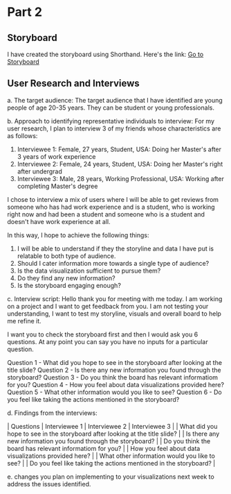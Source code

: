 # Part 2

## Storyboard

I have created the storyboard using Shorthand. Here's the link: 
[Go to Storyboard](https://preview.shorthand.com/bzDW5lnGhsnvLKJY)

## User Research and Interviews 

a. The target audience:
The target audience that I have identified are young people of age 20-35 years. They can be student or young professionals.

b. Approach to identifying representative individuals to interview:
For my user research, I plan to interview 3 of my friends whose characteristics are as follows:
1. Interviewee 1: Female, 27 years, Student, USA: Doing her Master's after 3 years of work experience 
2. Interviewee 2: Female, 24 years, Student, USA: Doing her Master's right after undergrad
3. Interviewee 3: Male, 28 years, Working Professional, USA: Working after completing Master's degree

I chose to interview a mix of users where I will be able to get reviews from someone who has had work experience and is a student, who is working right now and had been a student and someone who is a student and doesn't have work experience at all. 

In this way, I hope to achieve the following things:
1. I will be able to understand if they the storyline and data I have put is relatable to both type of audience.
2. Should I cater information more towards a single type of audience?
3. Is the data visualization sufficient to pursue them? 
4. Do they find any new information?
5. Is the storyboard engaging enough?

c. Interview script:
Hello thank you for meeting with me today. I am working on a project and I want to get feedback from you. I am not testing your understanding, I want to test my storyline, visuals and overall board to help me refine it. 

I want you to check the storyboard first and then I would ask you 6 questions. At any point you can say you have no inputs for a particular question.

Question 1 - What did you hope to see in the storyboard after looking at the title slide?
Question 2 - Is there any new information you found through the storyboard?
Question 3 - Do you think the board has relevant informatiom for you?
Question 4 - How you feel about data visualizations provided here?
Question 5 - What other information would you like to see? 
Question 6 - Do you feel like taking the actions mentioned in the storyboard?

d. Findings from the interviews:

| Questions | Interviewee 1 | Interviewee 2 | Interviewee 3 |
| What did you hope to see in the storyboard after looking at the title slide? |
| Is there any new information you found through the storyboard? |
| Do you think the board has relevant informatiom for you? |
| How you feel about data visualizations provided here? |
| What other information would you like to see? |
| Do you feel like taking the actions mentioned in the storyboard? |


e. changes you plan on implementing to your visualizations next week to address the issues identified. 


